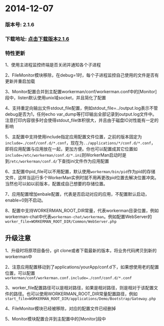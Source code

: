 # 2014-12-07
### 版本号: 2.1.6
### 下载地址: [点击下载版本2.1.6](https://github.com/walkor/workerman-2.x/archive/master.zip)
### 特性更新
1、使用主进程监控终端是否关闭并通知各个子进程

2、FileMonitor模块移除，在debug=1时，每个子进程监控自己使用的文件是否有更新并重启加载

3、Monitor配置合并到主配置workerman/conf/workerman.conf中的[Monitor]段中，listen默认使用unix域socket，并且简化了配置

4、支持重定向输出文件stdout_file配置，例如stdout_file=../output.log表示不管debug是否为1，任何echo var_dump等打印输出全部记录到output.log文件中。注意打印内容很多时会使得stdout_file体积很大，并且由于磁盘IO对性能有一定的影响

5、主配置中支持使用include指定应用配置文件位置，之前的版本固定为```include=./conf/conf.d/*.conf```，现在为```../applications/*/conf.d/*.conf```，即将应用配置与应用放在一起，更加方便。你也可以配置成其它位置如```include=/etc/workerman/conf.d/*.ini```则WorkerMan启动时是到```/etc/workerman/conf.d/```下查找ini文件作为应用配置

6、主配置中pid_file可以不用配置，默认使用```workerman/bin/pid```作为pid的存储文件，这样当运行多个WorkerMan实例时就不用再更改pid位置去解决位置冲突。当然也可以如以前版本，配置成自己想要的存储位置。

7、应用配置增加enbale配置，代表是否启动对应的应用，不配置默认启动，enable=0则不启动。

8、配置中支持WORKERMAN_ROOT_DIR常量，代表workerman目录位置，例如workerman-chat中代表```workerman-chat/workerman```。例如配置WebServer的```worker_file=WORKERMAN_ROOT_DIR/Common/WebServer.php```


## 升级注意
1、升级时将原项目备份，git clone或者下载最新的版本，将业务代码拷贝到新的workerman中

2、注意应用配置移动到了applications/yourApp/conf.d下，如果想使用老的配置位置，可以配置```workerman/conf/workerman.conf.include=./conf/conf.d/*.conf```

3、worker_file配置路径可以是相对路径，如果是相对路径，则是相对于该配置文件的路径。也可以使用WORKERMAN_ROOT_DIR常量配置路径，例如```start_file=WORKERMAN_ROOT_DIR/applications/Demo/Bootstrap/Gateway.php```

4、FileMonitor模块已经被移除，对应的配置文件已经删掉

5、Monitor模块配置合并到主配置中的[Monitor]段中

